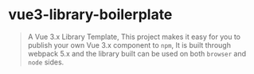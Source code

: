 # vue3-library-boilerplate

> A Vue 3.x Library Template, This project makes it easy for you to publish your own Vue 3.x component to `npm`, It is built through webpack 5.x and the library built can be used on both `browser` and `node` sides.
